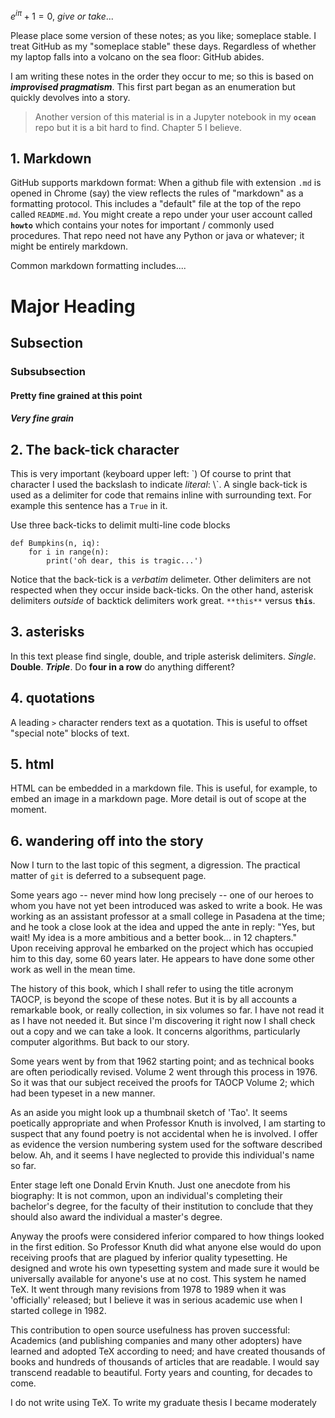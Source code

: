$e^{i \pi} + 1 = 0, \ give \ or \ take...$


Please place some version of these notes; as you like; someplace stable. I treat GitHub as my 
"someplace stable" these days. Regardless of whether my laptop falls into a volcano on the sea floor: 
GitHub abides. 


I am writing these notes in the order they occur to me; so this is based on ***improvised pragmatism***.
This first part began as an enumeration but quickly devolves into a story.


> Another version of this material is in a Jupyter notebook in my **`ocean`** repo but it is a 
> bit hard to find. Chapter 5 I believe.


## 1. Markdown


GitHub supports markdown format: When a github file with extension `.md` is opened in Chrome
(say) the view reflects the rules of "markdown" as a formatting protocol. This includes a "default" 
file at the top of the repo called `README.md`. You might create a repo under your user account 
called **`howto`** which contains your notes for important / commonly used procedures. 
That repo need not have any Python or java or whatever; it might be entirely markdown. 


Common markdown formatting includes....


# Major Heading
## Subsection
### Subsubsection
#### Pretty fine grained at this point
##### Very fine grain


## 2. The back-tick character 


This is very important (keyboard upper left: \`) Of course to print that character I used 
the backslash to indicate *literal*: \\\`. A single back-tick is used as a delimiter for 
code that remains inline with surrounding text. For example this sentence has a `True` in it. 


Use three back-ticks to delimit multi-line code blocks


```
def Bumpkins(n, iq):
    for i in range(n):
        print('oh dear, this is tragic...')
```

Notice that the back-tick is a *verbatim* delimeter. Other delimiters are not respected when they occur 
inside back-ticks. 
On the other hand, asterisk delimiters *outside* of backtick delimiters work great. 
`**this**` versus **`this`**. 


## 3. asterisks


In this text please find single, double, and triple asterisk delimiters. 
*Single*. **Double**. ***Triple***. Do ****four in a row**** do anything different? 


## 4. quotations


A leading `>` character renders text as a quotation. This is useful to offset "special note" blocks of text. 


## 5. html


HTML can be embedded in a markdown file. This is useful, for example, to embed an image 
in a markdown page. More detail is out of scope at the moment. 


## 6. wandering off into the story


Now I turn to the last topic of this segment, a digression. The practical matter of `git` is 
deferred to a subsequent page.


Some years ago -- never mind how long precisely -- one of our heroes to whom you have not yet been 
introduced was asked to write a book. 
He was working as an assistant professor at a small college in Pasadena at the time; and he took a 
close look at the idea and upped
the ante in reply: "Yes, but wait! My idea is a more ambitious and a better book... in 12 chapters."  
Upon receiving approval 
he embarked on the project which has occupied him to this day, some 60 years later. He appears to 
have done some other work as well
in the mean time. 


The history of this book, which I shall refer to using the title acronym TAOCP, is beyond the 
scope of these notes. But it is 
by all accounts a remarkable book, or really collection, in six volumes so far. I have not read 
it as I have not needed it. 
But since I'm discovering it right now I shall check out a copy and we can take a look. It 
concerns algorithms, particularly 
computer algorithms. But back to our story. 


Some years went by from that 1962 starting point; and as technical books are often periodically 
revised. Volume 2 went through
this process in 1976. So it was that our subject received the proofs for TAOCP Volume 2; 
which had been 
typeset in a new manner. 


As an aside you might look up a thumbnail sketch of 'Tao'. It seems poetically appropriate
and when Professor Knuth is involved, I am starting to suspect that any found poetry is not 
accidental when he is involved. I offer as evidence the version numbering system used for
the software described below.
Ah, and it seems I have neglected to provide this individual's name so far.


Enter stage left one Donald Ervin Knuth. Just one anecdote from his biography: It is not common, 
upon an individual's completing their bachelor's degree, for the
faculty of their institution to conclude that they should also award the individual a master's degree. 


Anyway the proofs were considered inferior compared to how things looked in the first edition. 
So Professor Knuth did what anyone else would do upon receiving proofs that are plagued by inferior 
quality typesetting. He designed and wrote his own typesetting system and made sure it would 
be universally available for anyone's use at no cost. This system he named TeX. It went through
many revisions from 1978 to 1989 when it was 'officially' released; but I believe it was in
serious academic use when I started college in 1982.


This contribution to
open source usefulness has proven successful: Academics (and publishing companies and many
other adopters) have learned and adopted
TeX according to need; and have created thousands of books and hundreds of thousands of
articles that are readable. I would say transcend readable to beautiful. 
Forty years and counting, for decades to come. 


I do not write using TeX. To write my graduate thesis I became moderately 
